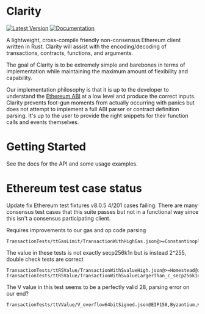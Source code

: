 # Clarity

[![Latest Version](https://img.shields.io/crates/v/clarity.svg)](https://crates.io/crates/clarity)
[![Documentation](https://docs.rs/clarity/badge.svg)](https://docs.rs/clarity)

A lightweight, cross-compile friendly non-consensus Ethereum client written in Rust. Clarity will assist with the encoding/decoding of transactions, contracts, functions, and arguments.

The goal of Clarity is to be extremely simple and barebones in terms of implementation while maintaining the maximum amount of flexibility and capability.

Our implementation philosophy is that it is up to the developer to understand the [Ethereum ABI](https://docs.soliditylang.org/en/develop/abi-spec.html) at a low level and produce the correct inputs. Clarity prevents foot-gun moments from actually occurring with panics but does not attempt to implement a full ABI parser or contract definition parsing. It's up to the user to provide the right snippets for their function calls and events themselves.

# Getting Started

See the docs for the API and some usage examples.

# Ethereum test case status

Update fix Ethereum test fixtures v8.0.5 4/201 cases failing. There are many consensus test cases that this suite passes but not in a functional way since this isn't a consensus participating client.

Requires improvements to our gas and op code parsing

    TransactionTests/ttGasLimit/TransactionWithHighGas.json@>=Constantinople,EIP158,Byzantium,EIP150,Homestead@invalid

The value in these tests is not exactly secp256k1n but is instead 2^255, double check tests are correct

    TransactionTests/ttRSValue/TransactionWithSvalueHigh.json@>=Homestead@invalid
    TransactionTests/ttRSValue/TransactionWithSvalueLargerThan_c_secp256k1n_x05.json@>=Homestead@invalid

The V value in this test seems to be a perfectly valid 28, parsing error on our end?

    TransactionTests/ttVValue/V_overflow64bitSigned.json@EIP158,Byzantium,Homestead,EIP150,>=Constantinople@invalid
